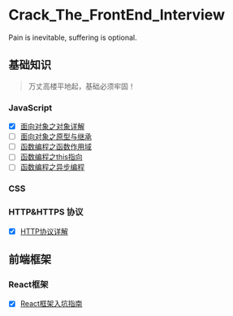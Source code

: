 # Crack_The_FrontEnd_Interview
Pain is inevitable, suffering is optional.

## 基础知识
> 万丈高楼平地起，基础必须牢固！

### JavaScript
* [x] [面向对象之对象详解](./Javascript/面向对象之对象详解.md)
* [ ] [面向对象之原型与继承](./Javascript/面向对象之原型与继承.md)
* [ ] [函数编程之函数作用域](./Javascript/函数编程之函数作用域.md)
* [ ] [函数编程之this指向](./Javascript/函数编程之this指向.md)
* [ ] [函数编程之异步编程](./Javascript/函数编程之异步编程.md)

### CSS

### HTTP&HTTPS 协议
* [x] [HTTP协议详解](./Protocol/HTTP协议.md)

## 前端框架
### React框架
* [x] [React框架入坑指南](./React/React框架入坑指南.md)



